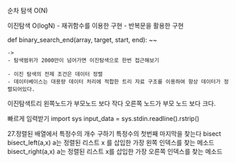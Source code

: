순차 탐색
O(N)

이진탐색
O(logN) - 재귀함수를 이용한 구현 - 반복문을 활용한 구현

def binary_search_end(array, target, start, end):
~~

    ->
    - 탐색범위가 2000만이 넘어가면 이진탐색으로 한번 접근해보기

    - 이진 탐색의 전제 조건은 데이터 정렬
    - 데이터베이스는 대용량 데이터 처리에 적합한 트리 자료 구조를 이용하여 항상 데이터가 정렬되어있다.

이진탐색트리
왼쪽노드가 부모노드 보다 작다
오른쪽 노드가 부모 노드 보다 크다.

빠르게 임력받기
import sys
input_data = sys.stdin.readline().rstrip()

27.정렬된 배열에서 특정수의 개수 구하기
특정수의 첫번째 마지막을 찾는다
bisect
bisect_left(a,x) a는 정렬된 리스트 x 를 삽입한 가장 왼쪽 인덱스를 찾는 메소드
bisect_right(a,x) a는 정렬된 리스트 x를 삽입한 가장 오른쪽 인덱스를 찾는 메소드
